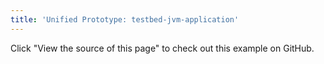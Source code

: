 ```yaml
---
title: 'Unified Prototype: testbed-jvm-application'
---
```


Click "View the source of this page" to check out this example on GitHub.
